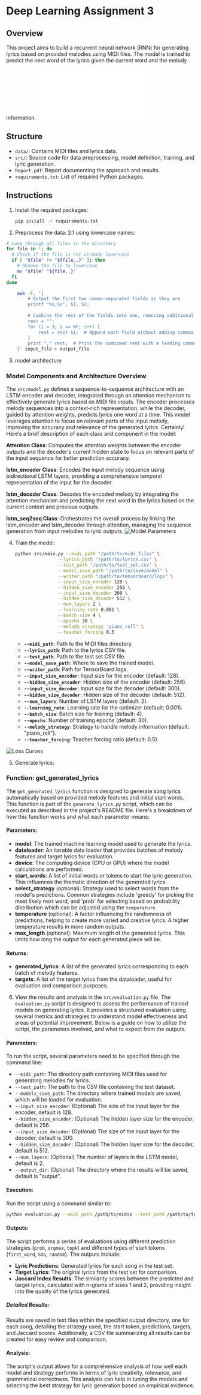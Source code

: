 # Deep Learning Assignment 3

## Overview
This project aims to build a recurrent neural network (RNN) for generating lyrics based on provided melodies using MIDI files. The model is trained to predict the next word of the lyrics given the current word and the melody information.
![Model Architecture](images/Architecture.pdf "Model Architecture")

## Structure
- `data/`: Contains MIDI files and lyrics data.
- `src/`: Source code for data preprocessing, model definition, training, and lyric generation.
- `Report.pdf`: Report documenting the approach and results.
- `requirements.txt`: List of required Python packages.

## Instructions
1. Install the required packages:
   ```bash
   pip install -r requirements.txt
   ```

2. Preprocess the data:
   2.1 using lowercase names:
```bash
# Loop through all files in the directory
for file in *; do
  # Check if the file is not already lowercase
  if [ "$file" != "${file,,}" ]; then
    # Rename the file to lowercase
    mv "$file" "${file,,}"
  fi
done
   ```
```bash
    awk -F, '{
        # Output the first two comma-separated fields as they are
        printf "%s,%s", $1, $2;
        
        # Combine the rest of the fields into one, removing additional commas
        rest = "";
        for (i = 3; i <= NF; i++) {
            rest = rest $i;  # Append each field without adding commas
        }
        print "," rest;  # Print the combined rest with a leading comma
    }' input_file > output_file
```
3. model architecture 
### Model Components and Architecture Overview

The `src/model.py` defines a sequence-to-sequence architecture with an LSTM encoder and decoder, integrated through an attention mechanism to effectively generate lyrics based on MIDI file inputs. The encoder processes melody sequences into a context-rich representation, while the decoder, guided by attention weights, predicts lyrics one word at a time. This model leverages attention to focus on relevant parts of the input melody, improving the accuracy and relevance of the generated lyrics.
Certainly! Here’s a brief description of each class and component in the model:
   
   **Attention Class**: Computes the attention weights between the encoder outputs and the decoder's current hidden state to focus on relevant parts of the input sequence for better prediction accuracy.
      
   **lstm_encoder Class**: Encodes the input melody sequence using bidirectional LSTM layers, providing a comprehensive temporal representation of the input for the decoder.
   
   **lstm_decoder Class**: Decodes the encoded melody by integrating the attention mechanism and predicting the next word in the lyrics based on the current context and previous outputs.
   
   **lstm_seq2seq Class**: Orchestrates the overall process by linking the lstm_encoder and lstm_decoder through attention, managing the sequence generation from input melodies to lyric outputs.
![Model Parameters]( images/Parameters.png "Model Parameters")



4. Train the model:
   ```bash
   python src/main.py --midi_path "/path/to/midi_files" \
                   --lyrics_path "/path/to/lyrics.csv" \
                   --test_path "/path/to/test_set.csv" \
                   --model_save_path "/path/to/save/model" \
                   --writer_path "/path/to/tensorboard/logs" \
                   --input_size_encoder 128 \
                   --hidden_size_encoder 256 \
                   --input_size_decoder 300 \
                   --hidden_size_decoder 512 \
                   --num_layers 2 \
                   --learning_rate 0.001 \
                   --batch_size 4 \
                   --epochs 30 \
                   --melody_strategy "piano_roll" \
                   --teacher_forcing 0.5
   ```
   - **`--midi_path`**: Path to the MIDI files directory.
   - **`--lyrics_path`**: Path to the lyrics CSV file.
   - **`--test_path`**: Path to the test set CSV file.
   - **`--model_save_path`**: Where to save the trained model.
   - **`--writer_path`**: Path for TensorBoard logs.
   - **`--input_size_encoder`**: Input size for the encoder (default: 128).
   - **`--hidden_size_encoder`**: Hidden size of the encoder (default: 256).
   - **`--input_size_decoder`**: Input size for the decoder (default: 300).
   - **`--hidden_size_decoder`**: Hidden size of the decoder (default: 512).
   - **`--num_layers`**: Number of LSTM layers (default: 2).
   - **`--learning_rate`**: Learning rate for the optimizer (default: 0.001).
   - **`--batch_size`**: Batch size for training (default: 4).
   - **`--epochs`**: Number of training epochs (default: 30).
   - **`--melody_strategy`**: Strategy to handle melody information (default: "piano_roll").
   - **`--teacher_forcing`**: Teacher forcing ratio (default: 0.5).

![Loss Curves](images/Tensorboard.png "Training Loss Curves")


5. Generate lyrics:
  
### Function: get_generated_lyrics
The `get_generated_lyrics` function is designed to generate song lyrics automatically based on provided melody features and initial start words. This function is part of the `generate_lyrics.py` script, which can be executed as described in the project's README file. Here's a breakdown of how this function works and what each parameter means:

#### Parameters:
- **model**: The trained machine learning model used to generate the lyrics.
- **dataloader**: An iterable data loader that provides batches of melody features and target lyrics for evaluation.
- **device**: The computing device (CPU or GPU) where the model calculations are performed.
- **start_words**: A list of initial words or tokens to start the lyric generation. This influences the thematic direction of the generated lyrics.
- **select_strategy** (optional): Strategy used to select words from the model's predictions. Common strategies include 'greedy' for picking the most likely next word, and 'prob' for selecting based on probability distribution which can be adjusted using the `temperature`.
- **temperature** (optional): A factor influencing the randomness of predictions, helping to create more varied and creative lyrics. A higher temperature results in more random outputs.
- **max_length** (optional): Maximum length of the generated lyrics. This limits how long the output for each generated piece will be.

#### Returns:
- **generated_lyrics**: A list of the generated lyrics corresponding to each batch of melody features.
- **targets**: A list of the target lyrics from the dataloader, useful for evaluation and comparison purposes.


6. View the results and analysis in the `src/evaluation.py` file.
The `evaluation.py` script is designed to assess the performance of trained models on generating lyrics. It provides a structured evaluation using several metrics and strategies to understand model effectiveness and areas of potential improvement. Below is a guide on how to utilize the script, the parameters involved, and what to expect from the outputs.
#### Parameters:
To run the script, several parameters need to be specified through the command line:
- `--midi_path`: The directory path containing MIDI files used for generating melodies for lyrics.
- `--test_path`: The path to the CSV file containing the test dataset.
- `--models_save_path`: The directory where trained models are saved, which will be loaded for evaluation.
- `--input_size_encoder`: (Optional) The size of the input layer for the encoder, default is 128.
- `--hidden_size_encoder`: (Optional) The hidden layer size for the encoder, default is 256.
- `--input_size_decoder`: (Optional) The size of the input layer for the decoder, default is 300.
- `--hidden_size_decoder`: (Optional) The hidden layer size for the decoder, default is 512.
- `--num_layers`: (Optional) The number of layers in the LSTM model, default is 2.
- `--output_dir`: (Optional) The directory where the results will be saved, default is "output".

#### Execution:
Run the script using a command similar to:
```bash
python evaluation.py --midi_path /path/to/midis --test_path /path/to/test_set.csv --models_save_path /path/to/models
```

#### Outputs:
The script performs a series of evaluations using different prediction strategies (`prob`, `argmax`, `topk`) and different types of start tokens (`first_word`, `SOS`, `random`). The outputs include:
- **Lyric Predictions**: Generated lyrics for each song in the test set.
- **Target Lyrics**: The original lyrics from the test set for comparison.
- **Jaccard Index Results**: The similarity scores between the predicted and target lyrics, calculated with n-grams of sizes 1 and 2, providing insight into the quality of the lyrics generated.

##### Detailed Results:
Results are saved in text files within the specified output directory, one for each song, detailing the strategy used, the start token, predictions, targets, and Jaccard scores. Additionally, a CSV file summarizing all results can be created for easy review and comparison.

#### Analysis:
The script's output allows for a comprehensive analysis of how well each model and strategy performs in terms of lyric creativity, relevance, and grammatical correctness. This analysis can help in tuning the models and selecting the best strategy for lyric generation based on empirical evidence.



